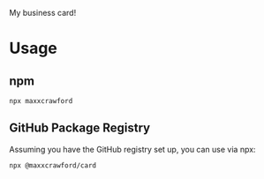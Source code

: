My business card! 

# Usage

## npm
```
npx maxxcrawford
```

## GitHub Package Registry
Assuming you have the GitHub registry set up, you can use via npx:
```
npx @maxxcrawford/card
```